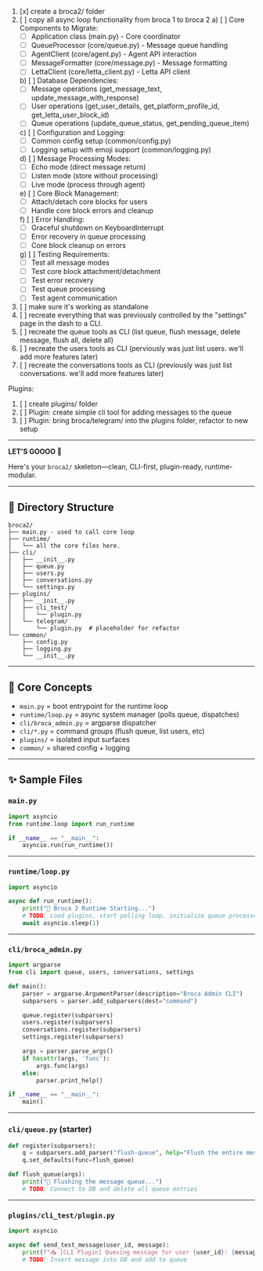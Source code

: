1) [x] create a broca2/ folder
2) [ ] copy all async loop functionality from broca 1 to broca 2
   a) [ ] Core Components to Migrate:
      - [ ] Application class (main.py) - Core coordinator
      - [ ] QueueProcessor (core/queue.py) - Message queue handling
      - [ ] AgentClient (core/agent.py) - Agent API interaction
      - [ ] MessageFormatter (core/message.py) - Message formatting
      - [ ] LettaClient (core/letta_client.py) - Letta API client
   
   b) [ ] Database Dependencies:
      - [ ] Message operations (get_message_text, update_message_with_response)
      - [ ] User operations (get_user_details, get_platform_profile_id, get_letta_user_block_id)
      - [ ] Queue operations (update_queue_status, get_pending_queue_item)
   
   c) [ ] Configuration and Logging:
      - [ ] Common config setup (common/config.py)
      - [ ] Logging setup with emoji support (common/logging.py)
   
   d) [ ] Message Processing Modes:
      - [ ] Echo mode (direct message return)
      - [ ] Listen mode (store without processing)
      - [ ] Live mode (process through agent)
   
   e) [ ] Core Block Management:
      - [ ] Attach/detach core blocks for users
      - [ ] Handle core block errors and cleanup
   
   f) [ ] Error Handling:
      - [ ] Graceful shutdown on KeyboardInterrupt
      - [ ] Error recovery in queue processing
      - [ ] Core block cleanup on errors
   
   g) [ ] Testing Requirements:
      - [ ] Test all message modes
      - [ ] Test core block attachment/detachment
      - [ ] Test error recovery
      - [ ] Test queue processing
      - [ ] Test agent communication
3) [ ] make sure it's working as standalone
4) [ ] recreate everything that was previously controlled by the "settings" page in the dash to a CLI.
5) [ ] recreate the queue tools as CLI (list queue, flush message, delete message, flush all, delete all)
6) [ ] recreate the users tools as CLI (perviously was just list users. we'll add more features later)
7) [ ] recreate the conversations tools as CLI (previously was just list conversations. we'll add more features later)

Plugins:
1) [ ] create plugins/ folder
2) [ ] Plugin: create simple cli tool for adding messages to the queue
3) [ ] Plugin: bring broca/telegram/ into the plugins folder, refactor to new setup

---

**LET'S GOOOO 🚀**

Here's your `broca2/` skeleton—clean, CLI-first, plugin-ready, runtime-modular.

---

## 🧱 Directory Structure

```
broca2/
├── main.py - used to call core loop
├── runtime/
│   └── all the core files here.
├── cli/
│   ├── __init__.py
│   ├── queue.py
│   ├── users.py
│   ├── conversations.py
│   └── settings.py
├── plugins/
│   ├── __init__.py
│   ├── cli_test/
│   │   └── plugin.py
│   └── telegram/
│       └── plugin.py  # placeholder for refactor
└── common/
    ├── config.py
    ├── logging.py
    └── __init__.py
```

---

## 🧠 Core Concepts

- `main.py` = boot entrypoint for the runtime loop
- `runtime/loop.py` = async system manager (polls queue, dispatches)
- `cli/broca_admin.py` = argparse dispatcher
- `cli/*.py` = command groups (flush queue, list users, etc)
- `plugins/` = isolated input surfaces
- `common/` = shared config + logging

---

## ✨ Sample Files

### `main.py`
```python
import asyncio
from runtime.loop import run_runtime

if __name__ == "__main__":
    asyncio.run(run_runtime())
```

---

### `runtime/loop.py`
```python
import asyncio

async def run_runtime():
    print("🔁 Broca 2 Runtime Starting...")
    # TODO: Load plugins, start polling loop, initialize queue processor
    await asyncio.sleep(1)
```

---

### `cli/broca_admin.py`
```python
import argparse
from cli import queue, users, conversations, settings

def main():
    parser = argparse.ArgumentParser(description="Broca Admin CLI")
    subparsers = parser.add_subparsers(dest="command")

    queue.register(subparsers)
    users.register(subparsers)
    conversations.register(subparsers)
    settings.register(subparsers)

    args = parser.parse_args()
    if hasattr(args, 'func'):
        args.func(args)
    else:
        parser.print_help()

if __name__ == "__main__":
    main()
```

---

### `cli/queue.py` (starter)
```python
def register(subparsers):
    q = subparsers.add_parser("flush-queue", help="Flush the entire message queue")
    q.set_defaults(func=flush_queue)

def flush_queue(args):
    print("🧹 Flushing the message queue...")
    # TODO: Connect to DB and delete all queue entries
```

---

### `plugins/cli_test/plugin.py`
```python
import asyncio

async def send_test_message(user_id, message):
    print(f"📥 [CLI Plugin] Queuing message for user {user_id}: {message}")
    # TODO: Insert message into DB and add to queue
```